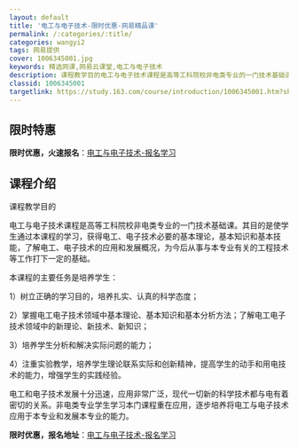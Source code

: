 ```yaml
---
layout: default
title: '电工与电子技术-限时优惠-网易精品课'
permalink: /:categories/:title/
categories: wangyi2
tags: 网易提供
cover: 1006345001.jpg
keywords: 精选网课,网易云课堂,电工与电子技术
description: 课程教学目的电工与电子技术课程是高等工科院校非电类专业的一门技术基础课。其目的是使学生通过本课程的学习，获得电工、电子技
classid: 1006345001
targetlink: https://study.163.com/course/introduction/1006345001.htm?share=1&shareId=1025206652&utm_campaign=share&utm_medium=iphoneShare&utm_source=&utm_u=1025206652
---
```


## 限时特惠

**限时优惠，火速报名**：[电工与电子技术-报名学习](https://study.163.com/course/introduction/1006345001.htm?share=1&shareId=1025206652&utm_campaign=share&utm_medium=iphoneShare&utm_source=&utm_u=1025206652)

## 课程介绍

课程教学目的

电工与电子技术课程是高等工科院校非电类专业的一门技术基础课。其目的是使学生通过本课程的学习，获得电工、电子技术必要的基本理论，基本知识和基本技能，了解电工、电子技术的应用和发展概况，为今后从事与本专业有关的工程技术等工作打下一定的基础。      

本课程的主要任务是培养学生：

1）树立正确的学习目的，培养扎实、认真的科学态度；

2）掌握电工电子技术领域中基本理论、基本知识和基本分析方法；了解电工电子技术领域中的新理论、新技术、新知识；

3）培养学生分析和解决实际问题的能力；

4）注重实验教学，培养学生理论联系实际和创新精神，提高学生的动手和用电技术的能力，增强学生的实践经验。

电工和电子技术发展十分迅速，应用非常广泛，现代一切新的科学技术都与电有着密切的关系。非电类专业学生学习本门课程重在应用，逐步培养将电工与电子技术应用于本专业和发展本专业的能力。

**限时优惠，报名地址**：[电工与电子技术-报名学习](https://study.163.com/course/introduction/1006345001.htm?share=1&shareId=1025206652&utm_campaign=share&utm_medium=iphoneShare&utm_source=&utm_u=1025206652)

